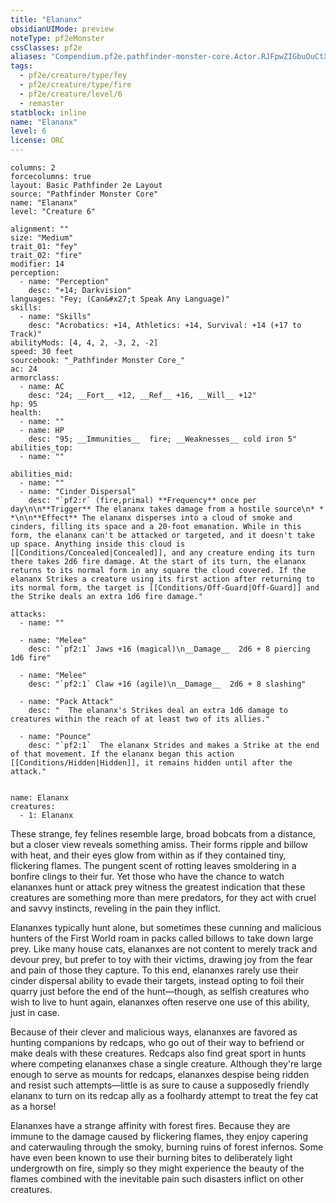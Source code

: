 ```yaml
---
title: "Elananx"
obsidianUIMode: preview
noteType: pf2eMonster
cssClasses: pf2e
aliases: "Compendium.pf2e.pathfinder-monster-core.Actor.RJFpwZIGbuOuCtXr" 
tags:
  - pf2e/creature/type/fey
  - pf2e/creature/type/fire
  - pf2e/creature/level/6
  - remaster
statblock: inline
name: "Elananx"
level: 6
license: ORC
---
```


```statblock
columns: 2
forcecolumns: true
layout: Basic Pathfinder 2e Layout
source: "Pathfinder Monster Core"
name: "Elananx"
level: "Creature 6"

alignment: ""
size: "Medium"
trait_01: "fey"
trait_02: "fire"
modifier: 14
perception:
  - name: "Perception"
    desc: "+14; Darkvision"
languages: "Fey; (Can&#x27;t Speak Any Language)"
skills:
  - name: "Skills"
    desc: "Acrobatics: +14, Athletics: +14, Survival: +14 (+17 to Track)"
abilityMods: [4, 4, 2, -3, 2, -2]
speed: 30 feet
sourcebook: "_Pathfinder Monster Core_"
ac: 24
armorclass:
  - name: AC
    desc: "24; __Fort__ +12, __Ref__ +16, __Will__ +12"
hp: 95
health:
  - name: ""
  - name: HP
    desc: "95; __Immunities__  fire; __Weaknesses__ cold iron 5"
abilities_top:
  - name: ""

abilities_mid:
  - name: ""
  - name: "Cinder Dispersal"
    desc: "`pf2:r` (fire,primal) **Frequency** once per day\n\n**Trigger** The elananx takes damage from a hostile source\n* * *\n\n**Effect** The elananx disperses into a cloud of smoke and cinders, filling its space and a 20-foot emanation. While in this form, the elananx can't be attacked or targeted, and it doesn't take up space. Anything inside this cloud is [[Conditions/Concealed|Concealed]], and any creature ending its turn there takes 2d6 fire damage. At the start of its turn, the elananx returns to its normal form in any square the cloud covered. If the elananx Strikes a creature using its first action after returning to its normal form, the target is [[Conditions/Off-Guard|Off-Guard]] and the Strike deals an extra 1d6 fire damage."

attacks:
  - name: ""

  - name: "Melee"
    desc: "`pf2:1` Jaws +16 (magical)\n__Damage__  2d6 + 8 piercing 1d6 fire"

  - name: "Melee"
    desc: "`pf2:1` Claw +16 (agile)\n__Damage__  2d6 + 8 slashing"

  - name: "Pack Attack"
    desc: "  The elananx's Strikes deal an extra 1d6 damage to creatures within the reach of at least two of its allies."

  - name: "Pounce"
    desc: "`pf2:1`  The elananx Strides and makes a Strike at the end of that movement. If the elananx began this action [[Conditions/Hidden|Hidden]], it remains hidden until after the attack."
 
```

```encounter-table
name: Elananx
creatures:
  - 1: Elananx
```



These strange, fey felines resemble large, broad bobcats from a distance, but a closer view reveals something amiss. Their forms ripple and billow with heat, and their eyes glow from within as if they contained tiny, flickering flames. The pungent scent of rotting leaves smoldering in a bonfire clings to their fur. Yet those who have the chance to watch elananxes hunt or attack prey witness the greatest indication that these creatures are something more than mere predators, for they act with cruel and savvy instincts, reveling in the pain they inflict.

Elananxes typically hunt alone, but sometimes these cunning and malicious hunters of the First World roam in packs called billows to take down large prey. Like many house cats, elananxes are not content to merely track and devour prey, but prefer to toy with their victims, drawing joy from the fear and pain of those they capture. To this end, elananxes rarely use their cinder dispersal ability to evade their targets, instead opting to foil their quarry just before the end of the hunt—though, as selfish creatures who wish to live to hunt again, elananxes often reserve one use of this ability, just in case.

Because of their clever and malicious ways, elananxes are favored as hunting companions by redcaps, who go out of their way to befriend or make deals with these creatures. Redcaps also find great sport in hunts where competing elananxes chase a single creature. Although they're large enough to serve as mounts for redcaps, elananxes despise being ridden and resist such attempts—little is as sure to cause a supposedly friendly elananx to turn on its redcap ally as a foolhardy attempt to treat the fey cat as a horse!

Elananxes have a strange affinity with forest fires. Because they are immune to the damage caused by flickering flames, they enjoy capering and caterwauling through the smoky, burning ruins of forest infernos. Some have even been known to use their burning bites to deliberately light undergrowth on fire, simply so they might experience the beauty of the flames combined with the inevitable pain such disasters inflict on other creatures.
